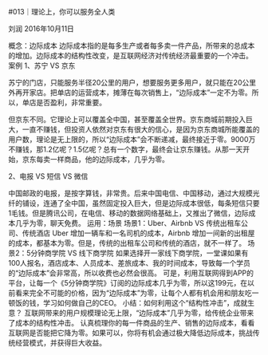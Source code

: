 #013｜理论上，你可以服务全人类


刘润
2016年10月11日

概念：边际成本
边际成本指的是每多生产或者每多卖一件产品，所带来的总成本的增加。边际成本的结构性改变，是互联网经济对传统经济最重要的一个冲击。
案例
1、苏宁 VS 京东

苏宁的门店，只能服务半径20公里的用户，想要服务更多用户，就只能在20公里外再开家店。把单店的运营成本，摊薄在每次销售上，“边际成本”一定不为零。所以，单店是否盈利，非常重要。

但京东不同。它理论上可以覆盖全中国，甚至覆盖全世界。京东商城前期投入巨大，一直不赚钱，但投资人依然对京东有很大的信心，是因为京东商城所能覆盖的用户数，理论是无上限的，所以“边际成本”会不断递减，最终接近于零。9000万不赚钱，那1.2亿呢？1.5亿呢？总有一个数字，最终会让京东赚钱。从那一天开始，京东每卖一样商品，他的边际成本，几乎为零。

2、电报 VS 短信 VS 微信

中国邮政的电报，是按字算钱，非常贵。后来中国电信、中国移动，通过大规模光纤的铺设，连通了全中国，虽然固定投入巨大，但是边际成本很低，每条短信只要1毛钱。但是腾讯公司，在电信、移动的数据网络基础上，又推出了微信，边际成本几乎为零，聊天免费。
运用：场景
场景1：Uber、Airbnb VS 传统出租车公司、传统酒店
Uber 增加一辆车和一名司机的成本，Airbnb 增加一间新的出租屋的成本，都基本为零。但是，传统的出租车公司和传统的酒店，就不一样了。
场景2：5分钟商学院 VS 线下商学院
如果选择开一家线下商学院，一堂课如果有100人报名，酒店成本、人员成本、差旅成本、我的时间成本，导致每一个学员的“边际成本”会非常高，所以收费也必然会很高。
可是，利用互联网得到APP的平台，让每一个《5分钟商学院》订阅的边际成本几乎为零，所以这199元，在以前看来完全不可能的价格，因为“边际成本”为零，让每个人都有机会用和朋友吃一顿饭的钱，学习如何做自己的CEO。
小结：如何利用这个“结构性冲击”，成就生意？
互联网带来的用户规模理论无上限，“边际成本”几乎为零，给传统企业带来了成本的结构性冲击。
认真梳理你的每一件商品的生产、销售的边际成本，看看互联网是否能把它降为零。如果可以，你将有机会通过极大降低边际成本，挑战传统经营模式，并获得巨大收益。
